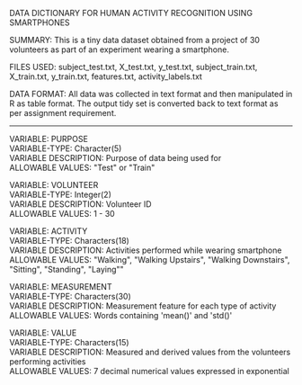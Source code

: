 DATA DICTIONARY FOR HUMAN ACTIVITY RECOGNITION USING SMARTPHONES 

SUMMARY: This is a tiny data dataset obtained from a project of 30 volunteers as part of an experiment wearing a smartphone.  

FILES USED: subject_test.txt, X_test.txt, y_test.txt, subject_train.txt, X_train.txt, y_train.txt, features.txt, activity_labels.txt

DATA FORMAT: All data was collected in text format and then manipulated in R as table format. The output tidy set is converted back to text format as per assignment requirement.

___________________________________________________________________
VARIABLE: PURPOSE  
VARIABLE-TYPE: Character(5)   
VARIABLE DESCRIPTION: Purpose of data being used for  
ALLOWABLE VALUES: "Test" or "Train"


VARIABLE: VOLUNTEER  
VARIABLE-TYPE: Integer(2)  
VARIABLE DESCRIPTION: Volunteer ID  
ALLOWABLE VALUES: 1 - 30


VARIABLE: ACTIVITY  
VARIABLE-TYPE: Characters(18)  
VARIABLE DESCRIPTION: Activities performed while wearing smartphone 
ALLOWABLE VALUES: "Walking", "Walking Upstairs", "Walking Downstairs", "Sitting", "Standing", "Laying""


VARIABLE: MEASUREMENT  
VARIABLE-TYPE: Characters(30)  
VARIABLE DESCRIPTION: Measurement feature for each type of activity  
ALLOWABLE VALUES: Words containing 'mean()' and 'std()'


VARIABLE: VALUE  
VARIABLE-TYPE: Characters(15)   
VARIABLE DESCRIPTION: Measured and derived values from the volunteers performing activities   
ALLOWABLE VALUES: 7 decimal numerical values expressed in exponential
